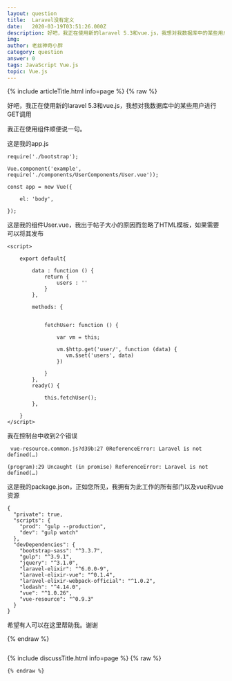 ```yaml
---
layout: question
title:  Laravel没有定义
date:   2020-03-19T03:51:26.000Z
description: 好吧，我正在使用新的laravel 5.3和vue.js，我想对我数据库中的某些用户进行GET调用我正在使用组件顺便说一句。 这是我的app.js...
img: 
author: 老丝神奇小胖
category: question
answer: 0
tags: JavaScript Vue.js
topic: Vue.js
---
```

<div class="article-root">
  <div class="article">
    {% include articleTitle.html info=page %}
    {% raw %}
    <div class="article-content"><p><font style="vertical-align: inherit;"><font style="vertical-align: inherit;">好吧，我正在使用新的laravel 5.3和vue.js，我想对我数据库中的某些用户进行GET调用</font></font></p>

<p><font style="vertical-align: inherit;"><font style="vertical-align: inherit;">我正在使用组件顺便说一句。 </font></font></p>

<p><font style="vertical-align: inherit;"><font style="vertical-align: inherit;">这是我的app.js</font></font></p>

<pre><code>require('./bootstrap');<font></font>
<font></font>
Vue.component('example', require('./components/UserComponents/User.vue'));<font></font>
<font></font>
const app = new Vue({<font></font>
<font></font>
    el: 'body',<font></font>
<font></font>
});<font></font>
</code></pre>

<p><font style="vertical-align: inherit;"><font style="vertical-align: inherit;">这是我的组件User.vue，我出于帖子大小的原因而忽略了HTML模板，如果需要可以将其发布</font></font></p>

<pre><code>&lt;script&gt;<font></font>
<font></font>
    export default{<font></font>
<font></font>
        data : function () {<font></font>
            return {<font></font>
                users : ''<font></font>
            }<font></font>
        },<font></font>
<font></font>
        methods: {<font></font>
<font></font>
<font></font>
            fetchUser: function () {<font></font>
<font></font>
                var vm = this;<font></font>
<font></font>
                vm.$http.get('user/', function (data) {<font></font>
                   vm.$set('users', data)<font></font>
                })<font></font>
<font></font>
            }<font></font>
        },<font></font>
        ready() {<font></font>
<font></font>
            this.fetchUser();<font></font>
        },<font></font>
<font></font>
    }<font></font>
&lt;/script&gt;<font></font>
</code></pre>

<p><font style="vertical-align: inherit;"><font style="vertical-align: inherit;">我在控制台中收到2个错误</font></font></p>

<pre><code> vue-resource.common.js?d39b:27 0ReferenceError: Laravel is not defined(…)<font></font>
<font></font>
(program):29 Uncaught (in promise) ReferenceError: Laravel is not defined(…)<font></font>
</code></pre>

<p><font style="vertical-align: inherit;"><font style="vertical-align: inherit;">这是我的package.json，正如您所见，我拥有为此工作的所有部门以及vue和vue资源</font></font></p>

<pre><code>{<font></font>
  "private": true,<font></font>
  "scripts": {<font></font>
    "prod": "gulp --production",<font></font>
    "dev": "gulp watch"<font></font>
  },<font></font>
  "devDependencies": {<font></font>
    "bootstrap-sass": "^3.3.7",<font></font>
    "gulp": "^3.9.1",<font></font>
    "jquery": "^3.1.0",<font></font>
    "laravel-elixir": "^6.0.0-9",<font></font>
    "laravel-elixir-vue": "^0.1.4",<font></font>
    "laravel-elixir-webpack-official": "^1.0.2",<font></font>
    "lodash": "^4.14.0",<font></font>
    "vue": "^1.0.26",<font></font>
    "vue-resource": "^0.9.3"<font></font>
  }<font></font>
}<font></font>
</code></pre>

<p><font style="vertical-align: inherit;"><font style="vertical-align: inherit;">希望有人可以在这里帮助我。</font><font style="vertical-align: inherit;">谢谢</font></font></p></div>
    {% endraw %}
  </div>
  <p style="height: 0;width:0;overflow: hidden;"> 第2334篇《Laravel没有定义》来自Winter(https://github.com/aiyld/aiyld.github.io)的站点</p>
  <div class="discuss-wrapper">
    {% include discussTitle.html info=page %}
    {% raw %}
    
    {% endraw %}
  </div>
<div>
